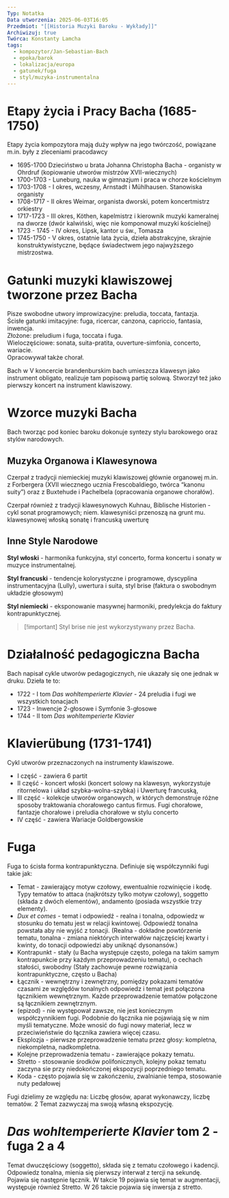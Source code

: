 ```yaml
---
Typ: Notatka
Data utworzenia: 2025-06-03T16:05
Przedmiot: "[[Historia Muzyki Baroku - Wykłady]]"
Archiwizuj: true
Twórca: Konstanty Lamcha
tags:
  - kompozytor/Jan-Sebastian-Bach
  - epoka/barok
  - lokalizacja/europa
  - gatunek/fuga
  - styl/muzyka-instrumentalna
---
```

# Etapy życia i Pracy Bacha (1685-1750)

Etapy życia kompozytora mają duży wpływ na jego twórczość, powiązane m.in. były z zleceniami pracodawcy

- 1695-1700 Dzieciństwo u brata Johanna Christopha Bacha - organisty w Ohrdruf (kopiowanie utworów mistrzów XVII-wiecznych)
- 1700-1703 - Luneburg, nauka w gimnazjum i praca w chorze kościelnym
- 1703-1708 - I okres, wczesny, Arnstadt i Mühlhausen. Stanowiska organisty
- 1708-1717 - II okres Weimar, organista dworski, potem koncertmistrz orkiestry
- 1717-1723 - III okres, Köthen, kapelmistrz i kierownik muzyki kameralnej na dworze (dwór kalwiński, więc nie komponował muzyki kościelnej)
- 1723 - 1745 - IV okres, Lipsk, kantor u św., Tomasza
- 1745-1750 - V okres, ostatnie lata życia, dzieła abstrakcyjne, skrajnie konstruktywistyczne, będące świadectwem jego najwyższego mistrzostwa.

# Gatunki muzyki klawiszowej tworzone przez Bacha

Pisze swobodne utwory improwizacyjne: preludia, toccata, fantazja.  
Ścisłe gatunki imitacyjne: fuga, ricercar, canzona, capriccio, fantasia, inwencja.  
Złożone: preludium i fuga, toccata i fuga.  
Wieloczęściowe: sonata, suita-pratita, ouverture-simfonia, concerto, wariacie.  
Opracowywał także chorał.

Bach w V koncercie brandenburskim bach umieszcza klawesyn jako instrument obligato, realizuje tam popisową partię solową. Stworzył też jako pierwszy koncert na instrument klawiszowy.

# Wzorce muzyki Bacha

Bach tworząc pod koniec baroku dokonuje syntezy stylu barokowego oraz stylów narodowych.

## Muzyka Organowa i Klawesynowa

Czerpał z tradycji niemieckiej muzyki klawiszowej głównie organowej m.in. z Forbergera (XVII wiecznego ucznia Frescobaldiego, twórca “kanonu suity”) oraz z Buxtehude i Pachelbela (opracowania organowe chorałów).

Czerpał również z tradycji klawesynowych Kuhnau, Biblische Historien - cykl sonat programowych; niem. klawesyniści przenoszą na grunt mu. klawesynowej włoską sonatę i francuską uwerturę

## Inne Style Narodowe

**Styl włoski** - harmonika funkcyjna, styl concerto, forma koncertu i sonaty w muzyce instrumentalnej.

**Styl francuski** - tendencje kolorystyczne i programowe, dyscyplina instrumentacyjna (Lully), uwertura i suita, styl brise (faktura o swobodnym układzie głosowym)

**Styl niemiecki** - eksponowanie masywnej harmoniki, predylekcja do faktury kontrapunktycznej.

> [!important] Styl brise nie jest wykorzystywany przez Bacha.

# Działalność pedagogiczna Bacha

Bach napisał cykle utworów pedagogicznych, nie ukazały się one jednak w druku. Dzieła te to:

- 1722 - I tom _Das wohltemperierte Klavier_ - 24 preludia i fugi we wszystkich tonacjach
- 1723 - Inwencje 2-głosowe i Symfonie 3-głosowe
- 1744 - II tom _Das wohltemperierte Klavier_

# Klavierübung (1731-1741)

Cykl utworów przeznaczonych na instrumenty klawiszowe.

- I część - zawiera 6 partit
- II część - koncert włoski (koncert solowy na klawesyn, wykorzystuje ritornelowa i układ szybka-wolna-szybka) i Uwerturę francuską,
- III część - kolekcje utworów organowych, w których demonstruje różne sposoby traktowania chorałowego cantus firmus. Fugi chorałowe, fantazje chorałowe i preludia chorałowe w stylu concerto
- IV część - zawiera Wariacje Goldbergowskie

# Fuga

Fuga to ścisła forma kontrapunktyczna. Definiuje się współczynniki fugi takie jak:

- Temat - zawierający motyw czołowy, ewentualnie rozwinięcie i kodę. Typy tematów to attaca (najkrótszy tylko motyw czołowy), soggetto (składa z dwóch elementów), andamento (posiada wszystkie trzy elementy).
- _Dux et comes_ - temat i odpowiedź - realna i tonalna, odpowiedz w stosunku do tematu jest w relacji kwintowej. Odpowiedź tonalna powstała aby nie wyjść z tonacji. (Realna - dokładne powtórzenie tematu, tonalna - zmiana niektórych interwałów najczęściej kwarty i kwinty, do tonacji odpowiedzi aby uniknąć dysonansów.)
- Kontrapunkt - stały (u Bacha występuje często, polega na takim samym kontrapunkcie przy każdym przeprowadzeniu tematu), o cechach stałości, swobodny (Stały zachowuje pewne rozwiązania kontrapunktyczne, często u Bacha)
- Łącznik - wewnętrzny i zewnętrzny, pomiędzy pokazami tematów czasami ze względów tonalnych odpowiedz i temat jest połączona łącznikiem wewnętrznym. Każde przeprowadzenie tematów połączone są łącznikiem zewnętrznym.
- (epizod) - nie występował zawsze, nie jest koniecznym współczynnikiem fugi. Podobnie do łącznika nie pojawiają się w nim myśli tematyczne. Może wnosić do fugi nowy materiał, lecz w przeciwieństwie do łącznika zawiera więcej czasu.
- Eksplozja - pierwsze przeprowadzenie tematu przez głosy: kompletna, niekompletna, nadkompletna.
- Kolejne przeprowadzenia tematu - zawierające pokazy tematu.
- Stretto - stosowanie środków polifonicznych, kolejny pokaz tematu zaczyna sie przy niedokończonej ekspozycji poprzedniego tematu.
- Koda - często pojawia się w zakończeniu, zwalnianie tempa, stosowanie nuty pedałowej

Fugi dzielimy ze względu na: Liczbę głosów, aparat wykonawczy, liczbę tematów. 2 Temat zazwyczaj ma swoją własną ekspozycję.

# _Das wohltemperierte Klavier_ tom 2 - fuga 2 a 4

Temat dwuczęściowy (soggetto), składa się z tematu czołowego i kadencji. Odpowiedz tonalna, mienia się pierwszy interwał z tercji na sekundę. Pojawia się następnie łącznik. W takcie 19 pojawia się temat w augmentacji, występuje również Stretto. W 26 takcie pojawia się inwersja z stretto.